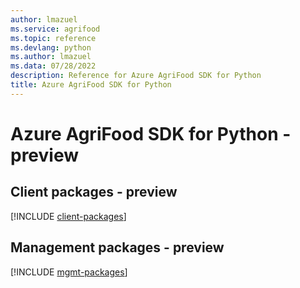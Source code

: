 ```yaml
---
author: lmazuel
ms.service: agrifood
ms.topic: reference
ms.devlang: python
ms.author: lmazuel
ms.data: 07/28/2022
description: Reference for Azure AgriFood SDK for Python
title: Azure AgriFood SDK for Python
---
```

# Azure AgriFood SDK for Python - preview

## Client packages - preview
[!INCLUDE [client-packages](agrifood-client-index.md)]
## Management packages - preview
[!INCLUDE [mgmt-packages](agrifood-mgmt-index.md)]